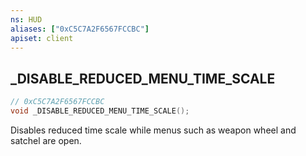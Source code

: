 ```yaml
---
ns: HUD
aliases: ["0xC5C7A2F6567FCCBC"]
apiset: client
---
```

## _DISABLE_REDUCED_MENU_TIME_SCALE

```c
// 0xC5C7A2F6567FCCBC
void _DISABLE_REDUCED_MENU_TIME_SCALE();
```

Disables reduced time scale while menus such as weapon wheel and satchel are open.




